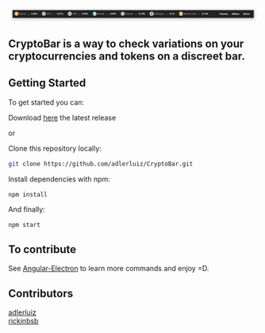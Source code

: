 ![Pic1](src/assets/product/cryptobar.png)

## CryptoBar is a way to check variations on your cryptocurrencies and tokens on a discreet bar.


## Getting Started

To get started you can:

Download [here](https://github.com/adlerluiz/CryptoBar/releases) the latest release

or

Clone this repository locally:

``` bash
git clone https://github.com/adlerluiz/CryptoBar.git
```

Install dependencies with npm:

``` bash
npm install
```

And finally:

```
npm start  
```

## To contribute

See [Angular-Electron](https://github.com/maximegris/angular-electron) to learn more commands and enjoy =D.

## Contributors
[adlerluiz](https://github.com/adlerluiz)
<br />
[rickinbsb](https://github.com/rickinbsb)